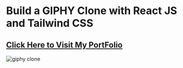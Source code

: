 # Build a GIPHY Clone with React JS and Tailwind CSS
## [Click Here to Visit My PortFolio](https://shivamcodecraft.netlify.app/)

![giphy clone](https://gifymania.netlify.app/)
